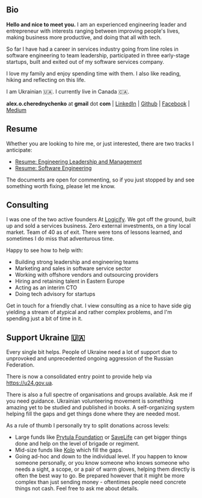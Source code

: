 
## Bio 

**Hello and nice to meet you.** I am an experienced engineering leader and entrepreneur 
with interests ranging between improving people's lives, making business more 
productive, and doing that all with tech.

So far I have had a career in services industry going from line roles in software 
engineering to team leadership, participated in three early-stage startups, built and exited 
out of my software services company.

 I love my family and enjoy spending time with them. I also like reading, hiking and 
 reflecting on this life.
 
I am Ukrainian 🇺🇦. I currently live in Canada 🇨🇦.

**alex.o.cherednychenko** at **gmail** dot **com** | [LinkedIn](https://www.linkedin.com/in/alexandercherednichenko/) | [Github](https://github.com/lexaux) | [Facebook](https://www.facebook.com/lexaux) | [Medium](https://medium.com/@lexaux)

## Resume

Whether you are looking to hire me, or just interested, there are two tracks I anticipate: 

* [Resume: Engineering Leadership and Management](https://docs.google.com/document/d/1itWIwHYUlxGa0qP2VDAvMPZA9hjU_R00D6ES5je1Y08/edit#)
* [Resume: Software Engineering](https://docs.google.com/document/d/1tyH_jeOm9-XTKYIPrxEHNpMrre_TPDXSveZtwFVvF18/edit#)

The documents are open for commenting, so if you just stopped by and see something worth
fixing, please let me know. 

## Consulting

I was one of the two active founders At [Logicify](https://clutch.co/profile/logicify#summary). 
We got off the ground, built up and sold a services business. Zero 
external investments, on a tiny local market. Team of 40 as of exit. There were tons of
lessons learned, and sometimes I do miss that adventurous time.

Happy to see how to help with: 

* Building strong leadership and engineering teams
* Marketing and sales in software service sector
* Working with offshore vendors and outsourcing providers 
* Hiring and retaining talent in Eastern Europe
* Acting as an interim CTO
* Doing tech advisory for startups

Get in touch for a friendly chat. I view consulting as a nice to have side gig 
yielding a stream of atypical and rather complex problems, and I'm spending 
just a bit of time in it.


## Support Ukraine 🇺🇦 

Every single bit helps. People of Ukraine need a lot of support due to unprovoked and 
unprecedented ongoing aggression of the Russian Federation. 

There is now a consolidated entry point to provide help via https://u24.gov.ua. 

There is also a full spectre of organisations and groups available. Ask me if you need 
guidance. Ukrainian volunteering movement is something amazing yet to be studied and 
published in books. A self-organizing system helping fill the gaps and get things done where
they are needed most. 

As a rule of thumb I personally try to split donations across levels:

* Large funds like [Prytula Foundation](https://prytulafoundation.org/en) or 
[SaveLife](https://savelife.in.ua/en/) can get bigger things done and help on the level
of brigade or regiment. 
* Mid-size funds like [Kolo](https://www.koloua.com/en) which fill the gaps. 
* Going ad-hoc and down to the individual level. If you happen to know someone 
personally, or you know someone who knows someone who needs a sight, a scope, or a pair of warm gloves, 
helping them directly is often the best way to go. Be prepared however that it might be more
complex than just sending money - oftentimes people need concrete things not cash. Feel
free to ask me about details.